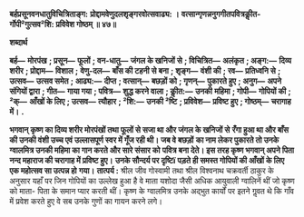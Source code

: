 **बर्हप्रसूनवनधातुविचित्रिताङ्ग:** **प्रोद्दामवेणुदलशृङ्गरवोत्सवाढ्य: ।** **वत्सान्गृणन्ननुगगीतपवित्रकीॢत-** **र्गोपी²गुत्सव²शि: प्रविवेश गोष्ठम् ॥ ४७॥** 

**शब्दार्थ** 

**बर्ह—** **मोरपंख** **; प्रसून—** **फूलों** **; वन-धातु—** **जंगल के खनिजों से** **; विचित्रित—** **अलंकृत** **; अङ्ग:—** **दिव्य शरीर** **; प्रोद्दाम—** **विशाल** **;** **वेणु-दल—** **बाँस की टहनी से बना** **; शृङ्ग—** **वंशी की** **; रव—** **प्रतिध्वनि से** **; उत्सव—** **उत्सव समेत** **; आढ्य:—** **दीप्त** **; वत्सान्—** **बछड़ों को** **; गृणन्—** **पुकारते हुए** **; अनुग—** **अपने संगियों द्वारा** **; गीत—** **गाया गया** **; पवित्र—** **शुद्ध करने वाला** **; कीॢत:—** **उनकी** **महिमा** **; गोपी—** **गोपियों की** **; ²क्—** **आँखों के लिए** **; उत्सव—** **त्यौहार** **; ²शि:—** **उनकी ²ष्टि** **; प्रविवेश—** **प्रविष्ट हुए** **; गोष्ठम्—** **चरागाह में।** **.** 

**भगवान् कृष्ण का दिव्य शरीर मोरपंखों तथा फूलों से सजा था और जंगल के खनिजों से** **रँगा हुआ था और बाँस की उनकी वंशी उच्च एवं उल्लासपूर्ण स्वर में गूँज रही थी। जब वे बछड़ों** **का नाम लेकर पुकारते तो उनके ग्वालमित्र उनकी महिमा का गान करते और सारे संसार को** **पवित्र बना देते। इस तरह कृष्ण भगवान् अपने पिता नन्द महाराज की चरागाह में प्रविष्ट हुए।** **उनके सौन्दर्य पर दृष्टिï पड़ते ही समस्त गोपियों की आँखों के लिए एक महोत्सव सा उत्पन्न हो** **गया।** **तात्पर्य :** श्रील जीव गोस्वामी तथा श्रील विश्वनाथ चक्रवर्ती ठाकुर के अनुसार यहाँ पर जिन गोपियों का उल्लेख हुआ है वे माता यशोदा जैसी अधिक आयुवाली ग्वालिनें थीं जो कृष्ण को माता- पिता के समान प्यार करती थीं। कृष्ण के ग्वालमित्र उनके अद्भुत कार्यों पर इतने गॢवत थे कि गाँव में प्रवेश करते हुए वे सब उनके गुणों का गायन करने लगे।  